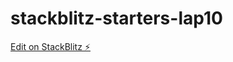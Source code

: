 # stackblitz-starters-lap10

[Edit on StackBlitz ⚡️](https://stackblitz.com/edit/stackblitz-starters-qyulmx)